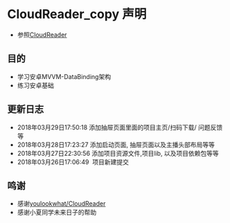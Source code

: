 # CloudReader_copy 声明

- 参照[CloudReader](https://github.com/youlookwhat/CloudReader)

## 目的

- 学习安卓MVVM-DataBinding架构
- 练习安卓基础


## 更新日志


- 2018年03月29日17:50:18  添加抽屉页面里面的项目主页/扫码下载/ 问题反馈等
- 2018年03月28日17:23:27  添加启动页面, 抽屉页面以及主播头部布局等等
- 2018年03月27日22:30:56  添加项目资源文件,项目lib, 以及项目依赖包等等
- 2018年03月26日17:06:49  项目新建提交


## 鸣谢

- 感谢[youlookwhat/CloudReader](https://github.com/youlookwhat/CloudReader)
- 感谢小夏同学未来日子的帮助




